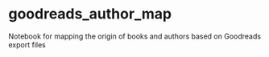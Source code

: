 # goodreads_author_map
Notebook for mapping the origin of books and authors based on Goodreads export files
